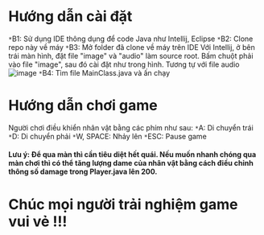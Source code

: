 # Hướng dẫn cài đặt
`*`B1: Sử dụng IDE thông dụng để code Java như Intellij, Eclipse 
`*`B2: Clone repo này về máy
`*`B3: Mở folder đã clone về máy trên IDE
Với Intellij, ở bên trái màn hình, đặt file "image" và "audio" làm source root.
Bấm chuột phải vào file "image", sau đó cài đặt như trong hình. Tương tự với file audio
![image](https://github.com/PeihPeih/Game-Java/assets/109358691/4464f0ab-2d51-4973-9942-40ba2f3eaede)
`*`B4: Tìm file MainClass.java và ấn chạy

# Hướng dẫn chơi game
Người chơi điều khiển nhân vật bằng các phím như sau:
`*`A: Di chuyển trái
`*`D: Di chuyển phải
`*`W, SPACE: Nhảy lên
`*`ESC: Pause game

#### Lưu ý: Để qua màn thì cần tiêu diệt hết quái. Nếu muốn nhanh chóng qua màn chơi thì có thể tăng lượng dame của nhân vật bằng cách điều chỉnh thông số damage trong Player.java lên 200.
# Chúc mọi người trải nghiệm game vui vẻ !!!
